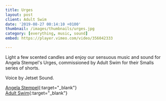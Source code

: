 ```yaml
---
title: Urges
layout: post
client: Adult Swim
date: '2019-08-27 00:14:10 +0100'
thumbnail: /images/thumbnails/urges.jpg
category: [everything, music, sound]
embed: https://player.vimeo.com/video/356042333

---
```


Light a few scented candles and enjoy our sensuous music and sound for Angela Stempel's Urges, commissioned by Adult Swim for their Smalls series of shorts.

Voice by Jetset Sound.

[Angela Stempel](https://angelastempel.com/){:target="_blank"}  
[Adult Swim](https://www.adultswim.com/){:target="_blank"}